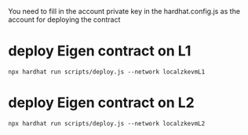 You need to fill in the account private key in the hardhat.config.js as the account for deploying the contract

# deploy Eigen contract on L1

```shell
npx hardhat run scripts/deploy.js --network localzkevmL1
```

# deploy Eigen contract on L2

```shell
npx hardhat run scripts/deploy.js --network localzkevmL2
```
